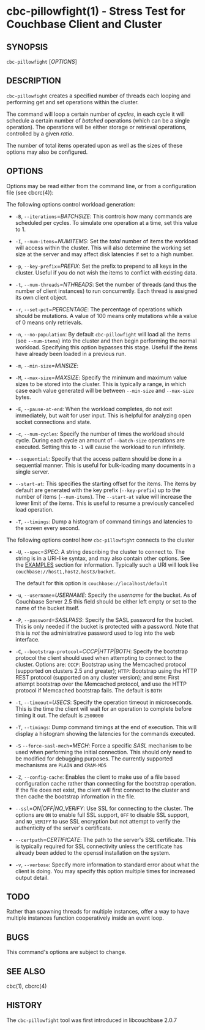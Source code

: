 # cbc-pillowfight(1) - Stress Test for Couchbase Client and Cluster

## SYNOPSIS

`cbc-pillowfight` [_OPTIONS_]

## DESCRIPTION

`cbc-pillowfight` creates a specified number of threads each looping and
performing get and set operations within the cluster.


The command will loop a certain number of _cycles_, in each cycle it will
schedule a certain number of _batched_ operations (which can be a single
operation). The operations will be either storage or retrieval operations,
controlled by a given _ratio_.

The number of total items operated upon as well as the sizes of these options
may also be configured.


## OPTIONS

Options may be read either from the command line, or from a configuration file
(see cbcrc(4)):

The following options control workload generation:

* `-B`, `--iterations`=_BATCHSIZE_:
  This controls how many commands are scheduled per cycles. To simulate one operation
  at a time, set this value to 1.

* `-I`, `--num-items`=_NUMITEMS_:
  Set the _total_ number of items the workload will access within the cluster. This
  will also determine the working set size at the server and may affect disk latencies
  if set to a high number.

* `-p`, `--key-prefix`=_PREFIX_:
  Set the prefix to prepend to all keys in the cluster. Useful if you do not wish the items
  to conflict with existing data.

* `-t`, `--num-threads`=_NTHREADS_:
  Set the number of threads (and thus the number of client instances) to run
  concurrently. Each thread is assigned its own client object.

* `-r`, `--set-pct`=_PERCENTAGE_:
  The percentage of operations which should be mutations. A value of 100 means
  only mutations while a value of 0 means only retrievals.

* `-n`, `--no-population`:
  By default `cbc-pillowfight` will load all the items (see `--num-items`) into
  the cluster and then begin performing the normal workload. Specifying this
  option bypasses this stage. Useful if the items have already been loaded in a
  previous run.

* `-m`, `--min-size`=_MINSIZE_:
* `-M`, `--max-size`=_MAXSIZE_:
  Specify the minimum and maximum value sizes to be stored into the cluster.
  This is typically a range, in which case each value generated will be between
  `--min-size` and `--max-size` bytes.

* `-E`, `--pause-at-end`:
  When the workload completes, do not exit immediately, but wait for user input.
  This is helpful for analyzing open socket connections and state.

* `-c`, `--num-cycles`:
  Specify the number of times the workload should cycle. During each cycle
  an amount of `--batch-size` operations are executed. Setting this to `-1`
  will cause the workload to run infinitely.

* `--sequential`:
  Specify that the access pattern should be done in a sequential manner. This
  is useful for bulk-loading many documents in a single server.

* `--start-at`:
  This specifies the starting offset for the items. The items by default are
  generated with the key prefix (`--key-prefix`) up to the number of items
  (`--num-items`). The `--start-at` value will increase the lower limit of
  the items. This is useful to resume a previously cancelled load operation.

* `-T`, `--timings`:
  Dump a histogram of command timings and latencies to the screen every second.


The following options control how `cbc-pillowfight` connects to the cluster

* `-U`, `--spec`=_SPEC_:
  A string describing the cluster to connect to. The string is in a URI-like syntax,
  and may also contain other options. See the [EXAMPLES](#examples) section for information.
  Typically such a URI will look like `couchbase://host1,host2,host3/bucket`.

  The default for this option is `couchbase://localhost/default`

* `-u`, `--username`=_USERNAME_:
  Specify the _username_ for the bucket. As of Couchbase Server 2.5 this field
  should be either left empty or set to the name of the bucket itself.

* `-P`, `--password`=_SASLPASS_:
  Specify the SASL password for the bucket. This is only needed if the bucket is
  protected with a password. Note that this is _not_ the administrative password
  used to log into the web interface.

* `-C`, `--bootstrap-protocol`=_CCCP|HTTP|BOTH_:
  Specify the bootstrap protocol the client should used when attempting to connect
  to the cluster. Options are: `CCCP`: Bootstrap using the Memcached protocol
  (supported on clusters 2.5 and greater); `HTTP`: Bootstrap using the HTTP REST
  protocol (supported on any cluster version); and `BOTH`: First attempt bootstrap
  over the Memcached protocol, and use the HTTP protocol if Memcached bootstrap fails.
  The default is `BOTH`

* `-t`, `--timeout`=_USECS_:
  Specify the operation timeout in microseconds. This is the time the client will
  wait for an operation to complete before timing it out. The default is
  `2500000`

* `-T`, `--timings`:
  Dump command timings at the end of execution. This will display a histogram
  showing the latencies for the commands executed.

* `-S` `--force-sasl-mech`=_MECH_:
  Force a specific _SASL_ mechanism to be used when performing the initial
  connection. This should only need to be modified for debugging purposes.
  The currently supported mechanisms are `PLAIN` and `CRAM-MD5`

* `-Z`, `--config-cache`:
  Enables the client to make use of a file based configuration cache rather
  than connecting for the bootstrap operation. If the file does not exist, the
  client will first connect to the cluster and then cache the bootstrap information
  in the file.


* `--ssl`=*ON|OFF|NO_VERIFY*:
  Use SSL for connecting to the cluster. The options are `ON` to enable full SSL
  support, `OFF` to disable SSL support, and `NO_VERIFY` to use SSL encryption
  but not attempt to verify the authenticity of the server's certificate.

* `--certpath`=_CERTIFICATE_:
  The path to the server's SSL certificate. This is typically required for SSL
  connectivity unless the certificate has already been added to the openssl
  installation on the system.

* `-v`, `--verbose`:
  Specify more information to standard error about what the client is doing. You may
  specify this option multiple times for increased output detail.


## TODO

Rather than spawning threads for multiple instances, offer a way to have multiple
instances function cooperatively inside an event loop.

## BUGS

This command's options are subject to change.

## SEE ALSO

cbc(1), cbcrc(4)

## HISTORY

The `cbc-pillowfight` tool was first introduced in libcouchbase 2.0.7

